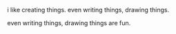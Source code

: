 i like creating things. even writing things, drawing things.

even writing things, drawing things are fun.
